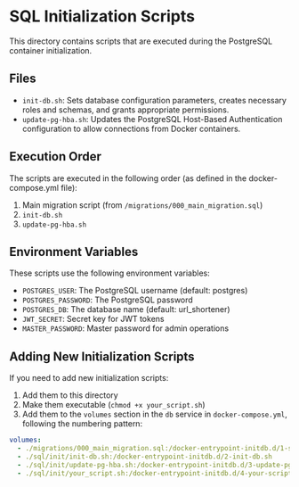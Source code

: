 # SQL Initialization Scripts

This directory contains scripts that are executed during the PostgreSQL container initialization.

## Files

- `init-db.sh`: Sets database configuration parameters, creates necessary roles and schemas, and grants appropriate permissions.
- `update-pg-hba.sh`: Updates the PostgreSQL Host-Based Authentication configuration to allow connections from Docker containers.

## Execution Order

The scripts are executed in the following order (as defined in the docker-compose.yml file):

1. Main migration script (from `/migrations/000_main_migration.sql`)
2. `init-db.sh`
3. `update-pg-hba.sh`

## Environment Variables

These scripts use the following environment variables:

- `POSTGRES_USER`: The PostgreSQL username (default: postgres)
- `POSTGRES_PASSWORD`: The PostgreSQL password
- `POSTGRES_DB`: The database name (default: url_shortener)
- `JWT_SECRET`: Secret key for JWT tokens
- `MASTER_PASSWORD`: Master password for admin operations

## Adding New Initialization Scripts

If you need to add new initialization scripts:

1. Add them to this directory
2. Make them executable (`chmod +x your_script.sh`)
3. Add them to the `volumes` section in the `db` service in `docker-compose.yml`, following the numbering pattern:

```yaml
volumes:
  - ./migrations/000_main_migration.sql:/docker-entrypoint-initdb.d/1-schema.sql
  - ./sql/init/init-db.sh:/docker-entrypoint-initdb.d/2-init-db.sh
  - ./sql/init/update-pg-hba.sh:/docker-entrypoint-initdb.d/3-update-pg-hba.sh
  - ./sql/init/your_script.sh:/docker-entrypoint-initdb.d/4-your-script.sh
``` 